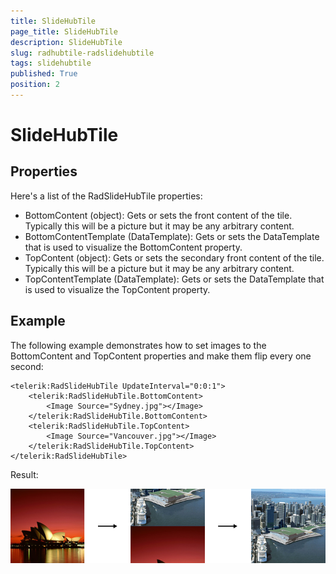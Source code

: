 ```yaml
---
title: SlideHubTile
page_title: SlideHubTile
description: SlideHubTile
slug: radhubtile-radslidehubtile
tags: slidehubtile
published: True
position: 2
---
```


# SlideHubTile

## Properties

Here's a list of the RadSlideHubTile properties:

* BottomContent (object): Gets or sets the front content of the tile. Typically this will be a picture but it may be any arbitrary content.
* BottomContentTemplate (DataTemplate): Gets or sets the DataTemplate that is used to visualize the BottomContent property.
* TopContent (object): Gets or sets the secondary front content of the tile. Typically this will be a picture but it may be any arbitrary content.
* TopContentTemplate (DataTemplate): Gets or sets the DataTemplate that is used to visualize the TopContent property.

## Example

The following example demonstrates how to set images to the BottomContent and TopContent properties and make them flip every one second:

	<telerik:RadSlideHubTile UpdateInterval="0:0:1">
	    <telerik:RadSlideHubTile.BottomContent>
	        <Image Source="Sydney.jpg"></Image>
	    </telerik:RadSlideHubTile.BottomContent>
	    <telerik:RadSlideHubTile.TopContent>
	        <Image Source="Vancouver.jpg"></Image>
	    </telerik:RadSlideHubTile.TopContent>
	</telerik:RadSlideHubTile>

Result:

![Rad Hub Tile-Hub Tile Example](images/RadHubTile-SlideHubTileExample.png)